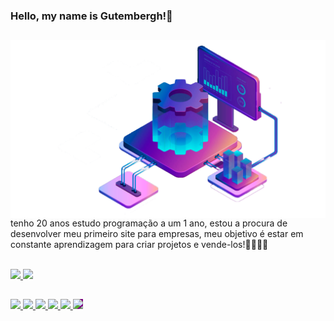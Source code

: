 ### Hello, my name is Gutembergh!👋 

##

<div align="left" width="50px">


   
   <a target="_blank" href="https://github.com/GutemberghVieira">
  <img src="https://github.com/GutemberghVieira/PortfolioDaWeb/blob/27e3d2e525137d5e3432f8fe7a1f13c1e23e7b9e/What-You-Should-Know-About-Optimizing-Your-Website-for-Performance.png" align="right"   width="600px" style="max-width:100%; background:blue;">
   </a>
   
<p >tenho 20 anos estudo programação a um 1 ano,
estou a procura de desenvolver meu primeiro site 
para empresas,  meu objetivo é estar em constante
aprendizagem para criar projetos e vende-los!👨‍💼👨‍💼
</p>
</div>
  <br>



  <div align="left">
    <a href="https://github.com/GutemberghVieira">
  <img height="180em" src="https://github-readme-stats.vercel.app/api?username=GutemberghVieira&show_icons=true&theme=radical&include_all_commits=true&count_private=true">
    
 <a href="https://github.com/GutemberghVieira">
   <img height="180em" src="https://github-readme-stats.vercel.app/api/top-langs/?username=GutemberghVieira&show_icons=true&theme=radical&include_all_commits=true&count_private=truelangs_count=8">
    </div>
  
   
  
 

##
  
  <div>
    <a href="https://www.linkedin.com/in/gutembergh-vieira-987b82222/" target="_blank"> <img src="https://img.shields.io/badge/LinkedIn-0077B5?style=for-the-badge&logo=linkedin&logoColor=white" target="_blank"> </a>
    <a href="https://www.youtube.com/channel/UCIAt9WYVtqorQ7aarRVWnrg" target="_blank"> <img src="https://img.shields.io/badge/YouTube-FF0000?style=for-the-badge&logo=youtube&logoColor=white"  target="_blank"> </a>
    <a href="https://mail.google.com/mail/u/0/#inbox" target="_blank"> <img src="https://img.shields.io/badge/Gmail-D14836?style=for-the-badge&logo=gmail&logoColor=white" target="_blank"> </a>
      <a href="https://www.instagram.com/gut_embergh04/" target="_blank"> <img src="https://img.shields.io/badge/Instagram-E4405F?style=for-the-badge&logo=instagram&logoColor=white" target="_blank"> </a>
    <a href="https://www.twitch.tv/madaravieira" target="_blank">  <img src="https://img.shields.io/badge/Twitch-9146FF?style=for-the-badge&logo=twitch&logoColor=danger" target="_blank"> </a>
    <a href="https://twitter.com/GutemberghWl" target="_blank"> 
       <img src="https://img.shields.io/badge/Twitter-1DA1F2?style=for-the-badge&logo=twitter&logoColor=white" style="background:purple;" target="_blank">
     </a>
                                                                              
  
